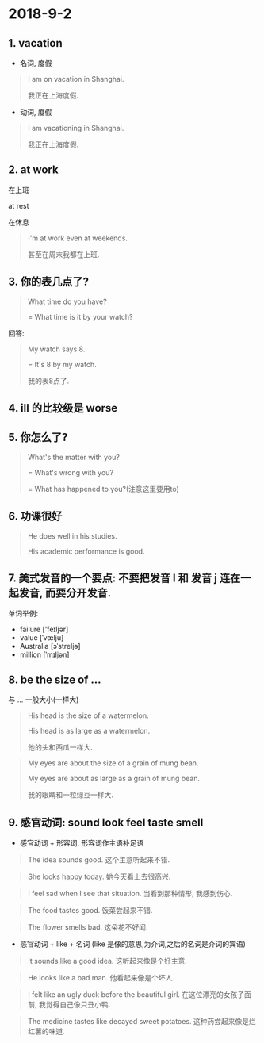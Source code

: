 # 2018-9-2

## 1. vacation

+ 名词, 度假

> I am on vacation in Shanghai.
> 
> 我正在上海度假.

+ 动词, 度假

> I am vacationing in Shanghai.
>
> 我正在上海度假.

## 2. at work

在上班

at rest

在休息

> I'm at work even at weekends.
> 
> 甚至在周末我都在上班.

## 3. 你的表几点了?

> What time do you have?
>
> = What time is it by your watch?

回答:

> My watch says 8.
>
> = It's 8 by my watch.
>
> 我的表8点了.

## 4. ill 的比较级是 worse

## 5. 你怎么了?

> What's the matter with you?
> 
> = What's wrong with you?
> 
> = What has happened to you?(注意这里要用to)

## 6. 功课很好

> He does well in his studies.
>
> His academic performance is good.

## 7. 美式发音的一个要点: 不要把发音 l 和 发音 j 连在一起发音, 而要分开发音.

单词举例:

+ failure ['feɪljər] 
+ value [ˈvælju]
+ Australia  [ɔˈstreljə]
+ million [ˈmɪljən]

## 8. be the size of ... 

与 ... 一般大小(一样大)

> His head is the size of a watermelon.
> 
> His head is as large as a watermelon.
> 
> 他的头和西瓜一样大.

> My eyes are about the size of a grain of mung bean.
> 
> My eyes are about as large as a grain of mung bean.
> 
> 我的眼睛和一粒绿豆一样大.

## 9. 感官动词: sound look feel taste smell

+ 感官动词 + 形容词, 形容词作主语补足语

> The idea sounds good. 这个主意听起来不错.

> She looks happy today. 她今天看上去很高兴.

> I feel sad when I see that situation. 当看到那种情形, 我感到伤心.

> The food tastes good. 饭菜尝起来不错.

> The flower smells bad. 这朵花不好闻.

+ 感官动词 + like + 名词 (like 是像的意思,为介词,之后的名词是介词的宾语)

> It sounds like a good idea. 这听起来像是个好主意.

> He looks like a bad man. 他看起来像是个坏人.

> I felt like an ugly duck before the beautiful girl. 在这位漂亮的女孩子面前, 我觉得自己像只丑小鸭.

> The medicine tastes like decayed sweet potatoes. 这种药尝起来像是烂红薯的味道.

